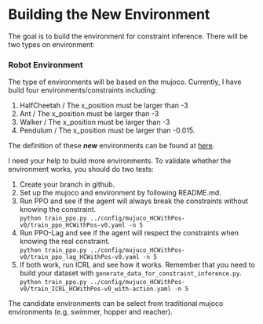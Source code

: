 # Building the New Environment

The goal is to build the environment for constraint inference. There will be two types on environment:

### Robot Environment
The type of environments will be based on the mujoco. Currently, I have build four environments/constraints including:

1. HalfCheetah / The x_position must be larger than -3
2. Ant / The x_position must be larger than -3
3. Walker / The x_position must be larger than -3
4. Pendulum / The x_position must be larger than -0.015.

The definition of these ***new*** environments can be found at [here](./constraint-RL-auto-driving/mujuco_environment/custom_envs/envs).

I need your help to build more environments. To validate whether the environment works, you should do two tests:
1. Create your branch in github. 
2. Set up the mujoco and environment by following README.md.
3. Run PPO and see if the agent will always break the constraints without knowing the constraint.  
```python train_ppo.py ../config/mujuco_HCWithPos-v0/train_ppo_HCWithPos-v0.yaml -n 5 ```
4. Run PPO-Lag and see if the agent will respect the constraints when knowing the real constraint.  
```python train_ppo.py ../config/mujuco_HCWithPos-v0/train_ppo_lag_HCWithPos-v0.yaml -n 5 ```
5. If both work, run ICRL and see how it works. Remember that you need to build your dataset with ```generate_data_for_constraint_inference.py```.  
```python train_ppo.py ../config/mujuco_HCWithPos-v0/train_ICRL_HCWithPos-v0_with-action.yaml -n 5 ```

The candidate environments can be select from traditional mujoco environments (e.g, swimmer, hopper and reacher).